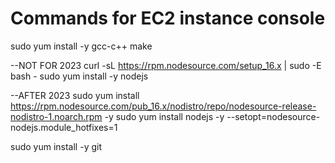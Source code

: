 # Commands for EC2 instance console

sudo yum install -y gcc-c++ make

--NOT FOR 2023
curl -sL https://rpm.nodesource.com/setup_16.x | sudo -E bash -
sudo yum install -y nodejs

--AFTER 2023
sudo yum install https://rpm.nodesource.com/pub_16.x/nodistro/repo/nodesource-release-nodistro-1.noarch.rpm -y
sudo yum install nodejs -y --setopt=nodesource-nodejs.module_hotfixes=1

sudo yum install -y git